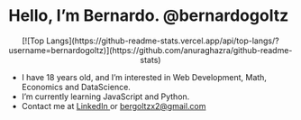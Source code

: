 # Hello, I’m Bernardo. @bernardogoltz

<p align="center">
  [![Top Langs](https://github-readme-stats.vercel.app/api/top-langs/?username=bernardogoltz)](https://github.com/anuraghazra/github-readme-stats)
</p>





- I have 18 years old, and I’m interested in Web Development, Math, Economics and DataScience.
- I’m currently learning JavaScript and Python. 
- Contact me at <a href="https://www.linkedin.com/in/bernardo-ivo-goltz-b7b122141/"> LinkedIn </a> or bergoltzx2@gmail.com

